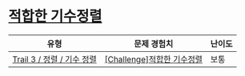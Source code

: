 # [적합한 기수정렬](https://www.codetree.ai/trails/complete/curated-cards/challenge-correct-radix)

|유형|문제 경험치|난이도|
|---|---|---|
|[Trail 3 / 정렬 / 기수 정렬](https://en.codetree.ai/trail-info/novice-high/)|[[Challenge]적합한 기수정렬](https://en.codetree.ai/trails/complete/curated-cards/challenge-correct-radix/)|보통|

